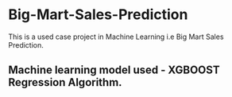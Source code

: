 # Big-Mart-Sales-Prediction
This is a used case project in Machine Learning i.e Big Mart Sales Prediction. 

## Machine learning model used - XGBOOST Regression Algorithm.
